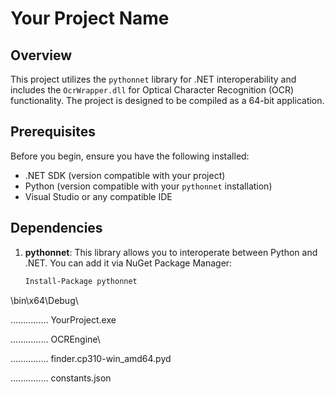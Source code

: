 # Your Project Name

## Overview
This project utilizes the `pythonnet` library for .NET interoperability and includes the `OcrWrapper.dll` for Optical Character Recognition (OCR) functionality. The project is designed to be compiled as a 64-bit application.

## Prerequisites
Before you begin, ensure you have the following installed:

- .NET SDK (version compatible with your project)
- Python (version compatible with your `pythonnet` installation)
- Visual Studio or any compatible IDE

## Dependencies
1. **pythonnet**: This library allows you to interoperate between Python and .NET. You can add it via NuGet Package Manager:
   ```bash
   Install-Package pythonnet


\bin\x64\Debug\


............... YourProject.exe


............... OCREngine\


............... finder.cp310-win_amd64.pyd


............... constants.json